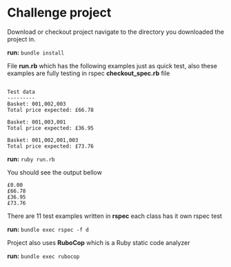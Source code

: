 # Challenge project

Download or checkout project navigate to the directory you downloaded the project in.

**run:** `bundle install`

File **run.rb** which has the following examples just as quick test, also these examples are fully testing in rspec **checkout_spec.rb** file

<pre lang="no-highlight"><code>
Test data
---------
Basket: 001,002,003
Total price expected: £66.78

Basket: 001,003,001
Total price expected: £36.95

Basket: 001,002,001,003
Total price expected: £73.76
</code></pre>

**run:** `ruby run.rb`

You should see the output bellow
<pre lang="no-highlight"><code>£0.00
£66.78
£36.95
£73.76
</code></pre>

There are 11 test examples written in **rspec** each class has it own rspec test

**run:**  `bundle exec rspec -f d`

Project also uses **RuboCop** which is a Ruby static code analyzer

**run:** `bundle exec rubocop`


